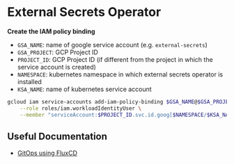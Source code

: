 # External Secrets Operator

**Create the IAM policy binding**

- `GSA_NAME`: name of google service account (e.g. `external-secrets`)
- `GSA_PROJECT`: GCP Project ID
- `PROJECT_ID`: GCP Project ID (if different from the project in which the service account is created)
- `NAMESPACE`: kubernetes namespace in which external secrets operator is installed
- `KSA_NAME`: name of kubernetes service account

```bash
gcloud iam service-accounts add-iam-policy-binding $GSA_NAME@$GSA_PROJECT.iam.gserviceaccount.com \
    --role roles/iam.workloadIdentityUser \
    --member "serviceAccount:$PROJECT_ID.svc.id.goog[$NAMESPACE/$KSA_NAME]"
```

## Useful Documentation

- [GitOps using FluxCD](https://external-secrets.io/v0.4.3/examples-gitops-using-fluxcd/)